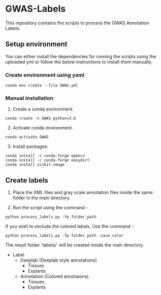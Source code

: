 # GWAS-Labels
This repository contains the scripts to process the GWAS Annotation Labels.

## Setup environment
You can either install the dependencies for running the scripts using the uploaded yml or follow the below instructions to install them manually.

### Create environment using yaml
```
conda env create --file GWAS.yml
```

### Manual installation
1. Create a conda environment.
```
conda create -n GWAS python=3.6
```

2. Activate conda environment.
```
conda activate GWAS
```

3. Install packages:
```
conda install -c conda-forge opencv
conda install -c conda-forge easydict
conda install scikit-image
```

## Create labels
1. Place the XML files and gray scale annotation files inside the same folder in the main directory.

2. Run the script using the command -
```
python process_labels.py -fp folder_path
```

If you wish to exclude the colored labels. Use the command -
```
python process_labels.py -fp folder_path -save_color
```

The result folder 'labels/' will be created inside the main directory.

- Label
  - Deeplab (Deeplab style annotations)
    - Tissues
    - Explants
  - Annotation  (Colored annotaions)
    - Tissues
    - Explants
